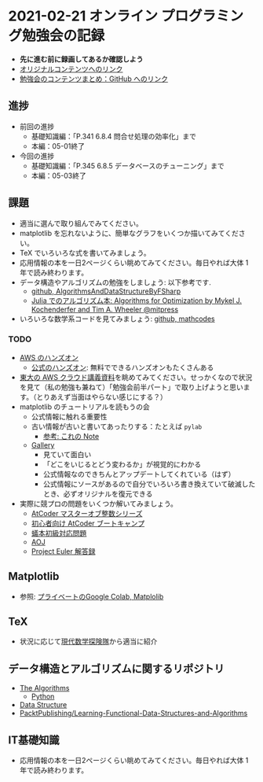 # 2021-02-21 オンライン プログラミング勉強会の記録
- **先に進む前に録画してあるか確認しよう**
- [オリジナルコンテンツへのリンク](https://phasetr.com/mthlp1/)
- [勉強会のコンテンツまとめ：GitHub へのリンク](https://github.com/phasetr/studygroup/tree/master/programming-for-junior-highschool-mathphys)

## 進捗
- 前回の進捗
    - 基礎知識編：「P.341 6.8.4 問合せ処理の効率化」まで
    - 本編：05-01終了
- 今回の進捗
    - 基礎知識編：「P.345 6.8.5 データベースのチューニング」まで
    - 本編：05-03終了

## 課題
- 適当に選んで取り組んでみてください。
- matplotlib を忘れないように、簡単なグラフをいくつか描いてみてください。
- TeX でいろいろな式を書いてみましょう。
- 応用情報の本を一日2ページくらい眺めてみてください。毎日やれば大体 1 年で読み終わります。
- データ構造やアルゴリズムの勉強をしましょう: 以下参考です.
    - [github, AlgorithmsAndDataStructureByFSharp](https://github.com/phasetr/AlgorithmsAndDataStructureByFSharp)
    - [Julia でのアルゴリズム本: Algorithms for Optimization by Mykel J. Kochenderfer and Tim A. Wheeler @mitpress](https://twitter.com/cagdastopcu/status/1297881520083013632)
- いろいろな数学系コードを見てみましょう: [github, mathcodes](https://github.com/phasetr/mathcodes)

### TODO
- [AWS のハンズオン](https://aws.amazon.com/jp/getting-started/hands-on/)
    - [公式のハンズオン](https://aws.amazon.com/jp/aws-jp-introduction/aws-jp-webinar-hands-on/): 無料でできるハンズオンもたくさんある
- [東大の AWS クラウド講義資料](https://tomomano.gitlab.io/intro-aws/#_hands_on_5_bashoutter)を眺めてみてください。せっかくなので状況を見て（私の勉強も兼ねて）「勉強会前半パート」で取り上げようと思います。（とりあえず当面はやらない感じにする？）
- matplotlib のチュートリアルを読もうの会
    - 公式情報に触れる重要性
    - 古い情報が古いと書いてあったりする：たとえば `pylab`
        - [参考: これの Note](https://matplotlib.org/tutorials/introductory/usage.html#sphx-glr-tutorials-introductory-usage-py)
    - [Gallery](https://matplotlib.org/gallery/index.html#user-interfaces)
        - 見ていて面白い
        - 「どこをいじるとどう変わるか」が視覚的にわかる
        - 公式情報なのできちんとアップデートしてくれている（はず）
        - 公式情報にソースがあるので自分でいろいろ書き換えていて破滅したとき、必ずオリジナルを復元できる
- 実際に競プロの問題をいくつか解いてみましょう。
    - [AtCoder マスターオブ整数シリーズ](https://qiita.com/drken/items/a14e9af0ca2d857dad23)
    - [初心者向け AtCoder ブートキャンプ](https://kenkoooo.com/atcoder/#/training/Boot%20camp%20for%20Beginners)
    - [蟻本初級対応問題](https://qiita.com/drken/items/fd4e5e3630d0f5859067)
    - [AOJ](http://judge.u-aizu.ac.jp/onlinejudge/)
    - [Project Euler 解答録](https://github.com/phasetr/AlgorithmsAndDataStructureByFSharp/tree/master/ProjectEuler)

## Matplotlib
- 参照: [プライベートのGoogle Colab, Matplolib](https://colab.research.google.com/drive/1JpZ5bXaVXHiew9HsaLcZ1XNl-ENPpvoN)

## TeX
- 状況に応じて[現代数学探険隊](https://phasetr.com/mtexpdf1/)から適当に紹介

## データ構造とアルゴリズムに関するリポジトリ
- [The Algorithms](https://github.com/TheAlgorithms)
    - [Python](https://github.com/TheAlgorithms/Python)
- [Data Structure](https://github.com/OmkarPathak/Data-Structures-using-Python)
- [PacktPublishing/Learning-Functional-Data-Structures-and-Algorithms](https://github.com/packtpublishing/learning-functional-data-structures-and-algorithms)

## IT基礎知識
- 応用情報の本を一日2ページくらい眺めてみてください。毎日やれば大体 1 年で読み終わります。
